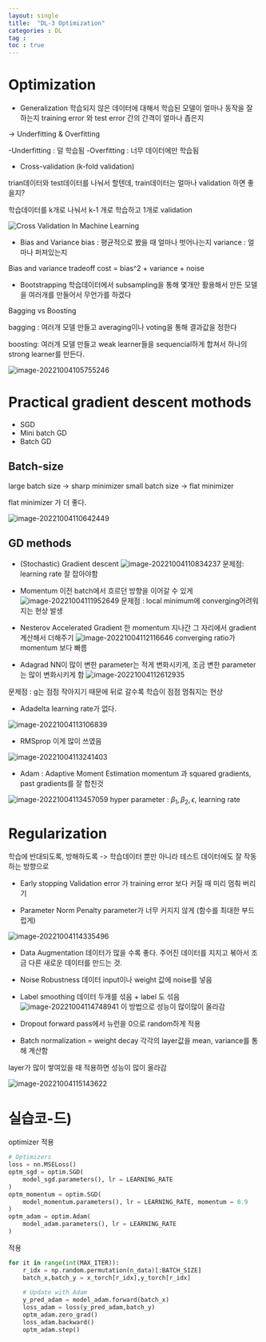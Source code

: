 ```yaml
---
layout: single
title:  "DL-3 Optimization"
categories : DL
tag : 
toc : true
---
```


# Optimization

+ Generalization
학습되지 않은 데이터에 대해서 학습된 모델이 얼마나 동작을 잘 하는지
training error 와 test error 간의 간격이 얼마나 좁은지

-> Underfitting & Overfitting

-Underfitting : 덜 학습됨
-Overfitting : 너무 데이터에만 학습됨

+ Cross-validation
(k-fold validation)

trian데이터와 test데이터를 나눠서 할텐데, 
train데이터는 얼마나 validation 하면 좋을지?

학습데이터를 k개로 나눠서
k-1 개로 학습하고
1개로 validation

![Cross Validation In Machine Learning](https://dataaspirant.com/wp-content/uploads/2020/12/1-Cross-Validation.png)


+ Bias and Variance
bias : 평균적으로 봤을 때 얼마나 벗어나는지
variance : 얼마나 퍼져있는지

Bias and variance tradeoff
cost = bias^2 + variance + noise


+ Bootstrapping
학습데이터에서 subsampling을 통해 몇개만 활용해서 만든 모델을 여러개를 만들어서 무언가를 하겠다

Bagging vs Boosting

bagging : 여러개 모델 만들고 averaging이나 voting을 통해 결과값을 정한다

boosting: 여러개 모델 만들고 weak learner들을 sequencial하게 합쳐서 하나의 strong learner를 만든다.

![image-20221004105755246](/images/2022-10-04-DL3/image-20221004105755246.png)

# Practical gradient descent mothods

+ SGD
+ Mini batch GD
+ Batch GD

## Batch-size
large batch size -> sharp minimizer
small batch size -> flat minimizer

flat minimizer 가 더 좋다.

![image-20221004110642449](/images/2022-10-04-DL3/image-20221004110642449.png)

## GD methods
+ (Stochastic) Gradient descent
 ![image-20221004110834237](/images/2022-10-04-DL3/image-20221004110834237.png)
  문제점: learning rate 잘 잡아야함

+ Momentum
이전 batch에서 흐르던 방향을 이어갈 수 있게
![image-20221004111952649](/images/2022-10-04-DL3/image-20221004111952649.png)
문제점 : local minimum에 converging어려워 지는 현상 발생

+ Nesterov Accelerated Gradient
한 momentum 지나간 그 자리에서 gradient 계산해서 더해주기
![image-20221004112116646](/images/2022-10-04-DL3/image-20221004112116646.png)
converging ratio가 momentum 보다 빠름

+ Adagrad
NN이 많이 변한 parameter는 적게 변화시키게,
조금 변한 parameter는 많이 변화시키게 함
![image-20221004112612935](/images/2022-10-04-DL3/image-20221004112612935.png)

문제점 : g는 점점 작아지기 때문에 뒤로 갈수록 학습이 점점 멈춰지는 현상

+ Adadelta
learning rate가 없다.

![image-20221004113106839](/images/2022-10-04-DL3/image-20221004113106839.png)


+ RMSprop
이게 많이 쓰였음

![image-20221004113241403](../images/2022-10-04-DL3/image-20221004113241403.png)

+ Adam
: Adaptive Moment Estimation
momentum 과 squared gradients, past gradients를 잘 합친것

![image-20221004113457059](/images/2022-10-04-DL3/image-20221004113457059.png)
hyper parameter : $\beta_1, \beta_2, \epsilon$, learning rate



# Regularization
학습에 반대되도록, 방해하도록 
-> 학습데이터 뿐만 아니라 테스트 데이터에도 잘 작동하는 방향으로 

+ Early stopping
Validation error 가 training error 보다 커질 때 미리 멈춰 버리기

+ Parameter Norm Penalty
parameter가 너무 커지지 않게 (함수를 최대한 부드럽게)

![image-20221004114335496](/images/2022-10-04-DL3/image-20221004114335496.png)

+ Data Augmentation
데이터가 많을 수록 좋다.
주어진 데이터를 지지고 볶아서 조금 다른 새로운 데이터를 만드는 것.

+ Noise Robustness
데이터 input이나 weight 값에 noise를 넣음

+ Label smoothing
데이터 두개를 섞음 + label 도 섞음
![image-20221004114748941](/images/2022-10-04-DL3/image-20221004114748941.png)
이 방법으로 성능이 많이많이 올라감

+ Dropout
forward pass에서 뉴런을 0으로 random하게 적용

+ Batch normalization
= weight decay
각각의 layer값을 mean, variance를 통해 계산함

layer가 많이 쌓여있을 때 적용하면 성능이 많이 올라감

![image-20221004115143622](/images/2022-10-04-DL3/image-20221004115143622.png)


# 실습코-드)



optimizer 적용

```python
# Optimizers
loss = nn.MSELoss()
optm_sgd = optim.SGD(
    model_sgd.parameters(), lr = LEARNING_RATE
)
optm_momentum = optim.SGD(
    model_momentum.parameters(), lr = LEARNING_RATE, momentum = 0.9
)
optm_adam = optim.Adam(
    model_adam.parameters(), lr = LEARNING_RATE
)
```





적용

```python
for it in range(int(MAX_ITER)):
    r_idx = np.random.permutation(n_data)[:BATCH_SIZE]
    batch_x,batch_y = x_torch[r_idx],y_torch[r_idx]
    
    # Update with Adam
    y_pred_adam = model_adam.forward(batch_x)
    loss_adam = loss(y_pred_adam,batch_y)
    optm_adam.zero_grad()
    loss_adam.backward()
    optm_adam.step()

```

